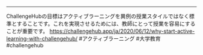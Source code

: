 ---
ChallengeHubの目標はアクティブラーニングを異例の授業スタイルではなく標準とすることです。これを実現させるためには、教師にとって授業を容易にすることが重要です。
https://challengehub.app/ja/2020/06/12/why-start-active-learning-with-challengehub/
#アクティブラーニング #大学教育 #challengehub
